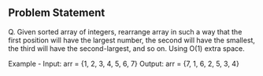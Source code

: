 ## Problem Statement

Q. Given sorted array of integers, rearrange array in such a way that the first
position will have the largest number, the second will have the smallest, the
third will have the second-largest, and so on. Using O(1) extra space.

Example -
Input: arr = {1, 2, 3, 4, 5, 6, 7}
Output: arr = {7, 1, 6, 2, 5, 3, 4}
